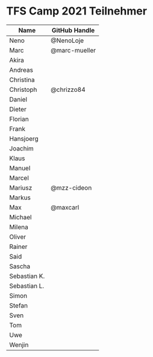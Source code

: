 # TFS Camp 2021 Teilnehmer


|     Name     | GitHub Handle |
| ------------ | ------------- |
| Neno         | @NenoLoje     |
| Marc         | @marc-mueller |
| Akira        |               |
| Andreas      |               |
| Christina    |               |
| Christoph    | @chrizzo84    |
| Daniel       |               |
| Dieter       |               |
| Florian      |               |
| Frank        |               |
| Hansjoerg    |               |
| Joachim      |               |
| Klaus        |               |
| Manuel       |               |
| Marcel       |               |
| Mariusz      | @mzz-cideon              |
| Markus       |               |
| Max          | @maxcarl      |
| Michael      |               |
| Milena       |               |
| Oliver       |               |
| Rainer       |               |
| Said         |               |
| Sascha       |               |
| Sebastian K. |               |
| Sebastian L. |               |
| Simon        |               |
| Stefan       |               |
| Sven         |               |
| Tom          |               |
| Uwe          |               |
| Wenjin       |               |
